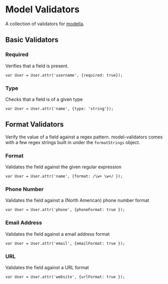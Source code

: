 # Model Validators

A collection of validators for
[modella](https://github.com/MatthewMueller/modella).

## Basic Validators

### Required

Verifies that a field is present.

    var User = User.attr('username', {required: true});

### Type

Checks that a field is of a given type

    var User = User.attr('name', {type: 'string'});


## Format Validators

Verify the value of a field against a regex pattern. model-validators
comes with a few regex strings built in under the `formatStrings`
object.

### Format

Validates the field against the given regular expression

    var User = User.attr('name', {format: /\w+ \w+/ });


### Phone Number

Validates the field against a (North American) phone number format

    var User = User.attr('phone', {phoneFormat: true });


### Email Address

Validates the field against a email address format

    var User = User.attr('email', {emailFormat: true });

### URL

Validates the field against a URL format

    var User = User.attr('website', {urlFormat: true });
